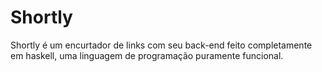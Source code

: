 # Shortly
Shortly é um encurtador de links com seu back-end feito completamente em haskell, uma linguagem de programação puramente funcional.
